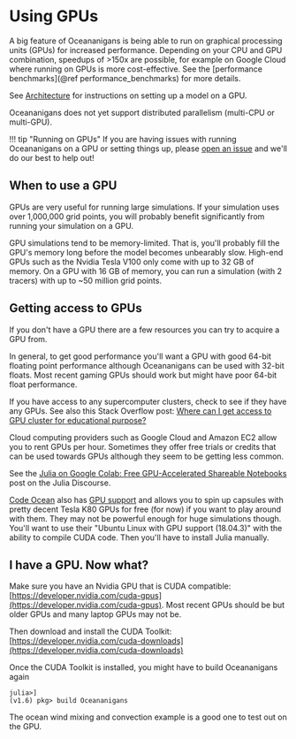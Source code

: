 # Using GPUs

A big feature of Oceananigans is being able to run on graphical processing units (GPUs)
for increased performance. Depending on your CPU and GPU combination, speedups of >150x
are possible, for example on Google Cloud where running on GPUs is more cost-effective.
See the [performance benchmarks](@ref performance_benchmarks) for more details.

See [Architecture](@ref) for instructions on setting up a model on a GPU.

Oceananigans does not yet support distributed parallelism (multi-CPU or multi-GPU).

!!! tip "Running on GPUs"
    If you are having issues with running Oceananigans on a GPU or setting things up,
    please [open an issue](https://github.com/CLiMA/Oceananigans.jl/issues/new)
    and we'll do our best to help out!

## When to use a GPU

GPUs are very useful for running large simulations. If your simulation uses over
1,000,000 grid points, you will probably benefit significantly from running your
simulation on a GPU.

GPU simulations tend to be memory-limited. That is, you'll probably fill the GPU's
memory long before the model becomes unbearably slow. High-end GPUs such as the
Nvidia Tesla V100 only come with up to 32 GB of memory. On a GPU with 16 GB of memory,
you can run a simulation (with 2 tracers) with up to ~50 million grid points.

## Getting access to GPUs

If you don't have a GPU there are a few resources you can try to acquire a GPU from.

In general, to get good performance you'll want a GPU with good 64-bit floating point
performance although Oceananigans can be used with 32-bit floats. Most recent gaming GPUs
should work but might have poor 64-bit float performance.

If you have access to any supercomputer clusters, check to see if they have any GPUs.
See also this Stack Overflow post:
[Where can I get access to GPU cluster for educational purpose?](https://scicomp.stackexchange.com/questions/8508/where-can-i-get-access-to-gpu-cluster-for-educational-purpose)

Cloud computing providers such as Google Cloud and Amazon EC2 allow you to rent GPUs per
hour. Sometimes they offer free trials or credits that can be used towards GPUs although
they seem to be getting less common.

See the [Julia on Google Colab: Free GPU-Accelerated Shareable Notebooks](https://discourse.julialang.org/t/julia-on-google-colab-free-gpu-accelerated-shareable-notebooks/15319)
post on the Julia Discourse.

[Code Ocean](https://codeocean.com/) also has
[GPU support](https://help.codeocean.com/en/articles/1053107-gpu-support) and allows you
to spin up capsules with pretty decent Tesla K80 GPUs for free (for now) if you want to
play around with them. They may not be powerful enough for huge simulations though. You'll
want to use their "Ubuntu Linux with GPU support (18.04.3)" with the ability to compile
CUDA code. Then you'll have to install Julia manually.

## I have a GPU. Now what?

Make sure you have an Nvidia GPU that is CUDA compatible:
[https://developer.nvidia.com/cuda-gpus](https://developer.nvidia.com/cuda-gpus). Most
recent GPUs should be but older GPUs and many laptop GPUs may not be.

Then download and install the CUDA Toolkit:
[https://developer.nvidia.com/cuda-downloads](https://developer.nvidia.com/cuda-downloads)

Once the CUDA Toolkit is installed, you might have to build Oceananigans again
```
julia>]
(v1.6) pkg> build Oceananigans
```
The ocean wind mixing and convection example is a good one to test out on the GPU.
